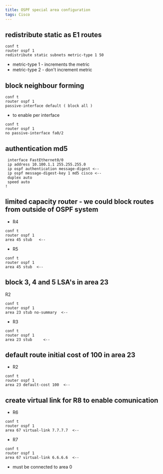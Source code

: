 ```yaml
---
title: OSPF special area configuration
tags: Cisco
---
```


## redistribute static as E1 routes

```
conf t
router ospf 1
redistribute static subnets metric-type 1 50
```

- metric-type 1 - increments the metric
- metric-type 2 - don't increment metric

## block neighbour forming 

```
conf t
router ospf 1
passive-interface default ( block all )
```

- to enable per interface

```
conf t
router ospf 1
no passive-interface fa0/2
```

## authentication md5

```
 interface FastEthernet0/0
 ip address 10.100.1.1 255.255.255.0
 ip ospf authentication message-digest <--
 ip ospf message-digest-key 1 md5 cisco <--
 duplex auto
 speed auto
!
```

## limited capacity router - we could block routes from outside of OSPF system

- R4  

```
conf t
router ospf 1
area 45 stub   <--
```

- R5

```
conf t
router ospf 1
area 45 stub  <--
```

## block 3, 4 and 5 LSA's in area 23

R2

```
conf t 
router ospf 1
area 23 stub no-summary  <--
```

- R3

```
conf t 
router ospf 1
area 23 stub     <--
```

## default route initial cost of 100 in area 23

- R2

```
conf t 
router ospf 1
area 23 default-cost 100  <--
```

## create virtual link for R8 to enable comunication

- R6

```
conf t
router ospf 1
area 67 virtual-link 7.7.7.7  <--
```

- R7

```
conf t
router ospf 1
area 67 virtual-link 6.6.6.6  <--
```

- must be connected to area 0